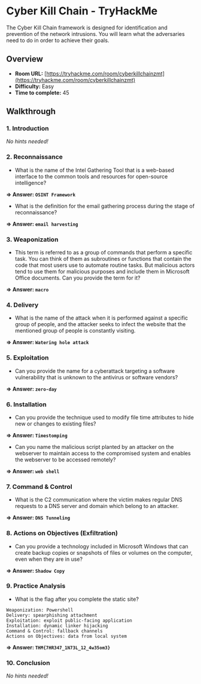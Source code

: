 # Cyber Kill Chain  - TryHackMe 

The Cyber Kill Chain framework is designed for identification and prevention of the network intrusions. You will learn what the adversaries need to do in order to achieve their goals.

## Overview
- **Room URL:** [https://tryhackme.com/room/cyberkillchainzmt](https://tryhackme.com/room/cyberkillchainzmt)
- **Difficulty:** Easy
- **Time to complete:** 45

## Walkthrough
### 1. Introduction
*No hints needed!*

### 2. Reconnaissance
- What is the name of the Intel Gathering Tool that is a web-based interface to the common tools and resources for open-source intelligence?

**=> Answer: `OSINT Framework`**

- <p>What is the definition for the email gathering process during the stage of reconnaissance?</p>

**=> Answer: `email harvesting`**

### 3. Weaponization
- This term is referred to as a group of commands that perform a specific task. You can think of them as subroutines or functions that contain the code that most users use to automate routine tasks. But malicious actors tend to use them for malicious purposes and include them in Microsoft Office documents. Can you provide the term for it? 

**=> Answer: `macro`**

### 4. Delivery
- What is the name of the attack when it is performed against a specific group of people, and the attacker seeks to infect the website that the mentioned group of people is constantly visiting.

**=> Answer: `Watering hole attack`**

### 5. Exploitation
- Can you provide the name for a cyberattack targeting a software vulnerability that is unknown to the antivirus or software vendors?

**=> Answer: `zero-day`**

### 6. Installation
- Can you provide the technique used to modify file time attributes to hide new or changes to existing files?

**=> Answer: `Timestomping`**

- <p>Can you name the malicious script planted by an attacker on the webserver to maintain access to the compromised system and enables the webserver to be accessed remotely?</p>

**=> Answer: `web shell`**

### 7. Command &amp; Control
- What is the C2 communication where the victim makes regular DNS requests to a DNS server and domain which belong to an attacker. 

**=> Answer: `DNS Tunneling`**

### 8. Actions on Objectives (Exfiltration)
- Can you provide a technology included in Microsoft Windows that can create backup copies or snapshots of files or volumes on the computer, even when they are in use? 

**=> Answer: `Shadow Copy`**

### 9. Practice Analysis 
- What is the flag after you complete the static site?
```
Weaponization: Powershell
Delivery: spearphishing attachment
Exploitation: exploit public-facing application
Installation: dynamic linker hijacking
Command & Control: fallback channels
Actions on Objectives: data from local system
```

**=> Answer: `THM{7HR347_1N73L_12_4w35om3}`**

### 10. Conclusion
*No hints needed!*